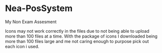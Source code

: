 # Nea-PosSystem
My Non Exam Assesment

Icons may not work correctly in the files due to not being able to upload more than 100 files at a time.
With the package of icons I downloaded being more than 100 files large and me not caring enough to purpose pick out each icon i used.


